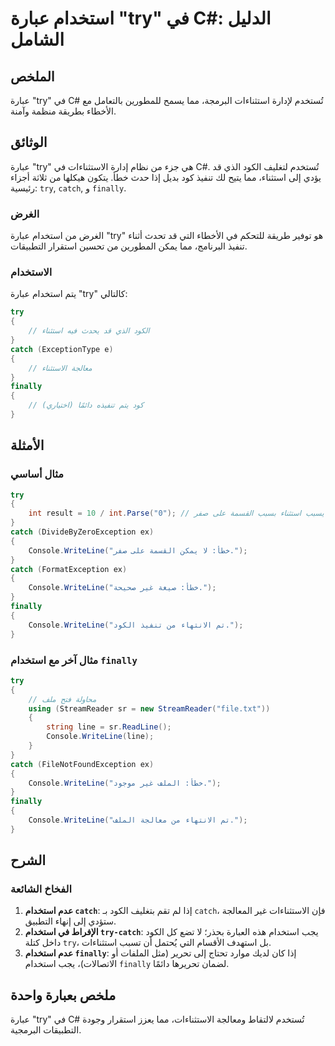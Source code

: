 <!--
Meta Description: # استخدام عبارة "try" في C#: الدليل الشامل ## الملخص عبارة "try" في C# تُستخدم لإدارة استثناءات البرمجة، مما يسمح للمطورين بالتعامل مع الأخطاء بطريقة ...
Meta Keywords: try, استخدام, catch, finally, عبارة
-->

# استخدام عبارة "try" في C#: الدليل الشامل

## الملخص
عبارة "try" في C# تُستخدم لإدارة استثناءات البرمجة، مما يسمح للمطورين بالتعامل مع الأخطاء بطريقة منظمة وآمنة.

## الوثائق
عبارة "try" هي جزء من نظام إدارة الاستثناءات في C#. تُستخدم لتغليف الكود الذي قد يؤدي إلى استثناء، مما يتيح لك تنفيذ كود بديل إذا حدث خطأ. يتكون هيكلها من ثلاثة أجزاء رئيسية: `try`, `catch`, و `finally`. 

### الغرض
الغرض من استخدام عبارة "try" هو توفير طريقة للتحكم في الأخطاء التي قد تحدث أثناء تنفيذ البرنامج، مما يمكن المطورين من تحسين استقرار التطبيقات.

### الاستخدام
يتم استخدام عبارة "try" كالتالي:

```csharp
try
{
    // الكود الذي قد يحدث فيه استثناء
}
catch (ExceptionType e)
{
    // معالجة الاستثناء
}
finally
{
    // كود يتم تنفيذه دائمًا (اختياري)
}
```

## الأمثلة
### مثال أساسي
```csharp
try
{
    int result = 10 / int.Parse("0"); // قد يسبب استثناء بسبب القسمة على صفر
}
catch (DivideByZeroException ex)
{
    Console.WriteLine("خطأ: لا يمكن القسمة على صفر.");
}
catch (FormatException ex)
{
    Console.WriteLine("خطأ: صيغة غير صحيحة.");
}
finally
{
    Console.WriteLine("تم الانتهاء من تنفيذ الكود.");
}
```

### مثال آخر مع استخدام `finally`
```csharp
try
{
    // محاولة فتح ملف
    using (StreamReader sr = new StreamReader("file.txt"))
    {
        string line = sr.ReadLine();
        Console.WriteLine(line);
    }
}
catch (FileNotFoundException ex)
{
    Console.WriteLine("خطأ: الملف غير موجود.");
}
finally
{
    Console.WriteLine("تم الانتهاء من معالجة الملف.");
}
```

## الشرح
### الفخاخ الشائعة
1. **عدم استخدام `catch`**: إذا لم تقم بتغليف الكود بـ `catch`، فإن الاستثناءات غير المعالجة ستؤدي إلى إنهاء التطبيق.
2. **الإفراط في استخدام `try-catch`**: يجب استخدام هذه العبارة بحذر؛ لا تضع كل الكود داخل كتلة `try`، بل استهدف الأقسام التي يُحتمل أن تسبب استثناءات.
3. **عدم استخدام `finally`**: إذا كان لديك موارد تحتاج إلى تحرير (مثل الملفات أو الاتصالات)، يجب استخدام `finally` لضمان تحريرها دائمًا.

## ملخص بعبارة واحدة
عبارة "try" في C# تُستخدم لالتقاط ومعالجة الاستثناءات، مما يعزز استقرار وجودة التطبيقات البرمجية.